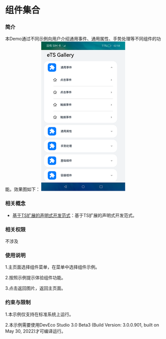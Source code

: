 # 组件集合

### 简介

本Demo通过不同示例向用户介绍通用事件、通用属性、手势处理等不同组件的功能。效果图如下：
![](screenshots/devices/index.png)

### 相关概念

- [基于TS扩展的声明式开发范式](https://gitee.com/openharmony/docs/blob/master/zh-cn/application-dev/reference/arkui-ts/Readme-CN.md)：基于TS扩展的声明式开发范式。

### 相关权限

不涉及

### 使用说明

1.主页面选择组件菜单，在菜单中选择组件示例。

2.按照示例提示体验组件功能。

3.点击返回图片，返回主页面。

### 约束与限制

1.本示例仅支持在标准系统上运行。

2.本示例需要使用DevEco Studio 3.0 Beta3 (Build Version: 3.0.0.901, built on May 30, 2022)才可编译运行。